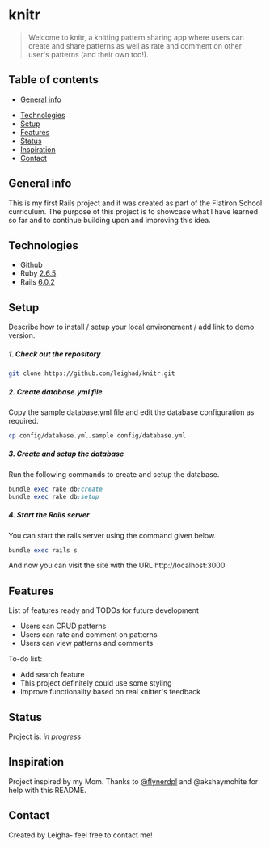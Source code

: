 # knitr
> Welcome to knitr, a knitting pattern sharing app where users can create and share patterns as well as rate and comment on other user's patterns (and their own too!). 

## Table of contents
* [General info](#general-info)
<!-- * [Screenshots](#screenshots) -->
* [Technologies](#technologies)
* [Setup](#setup)
* [Features](#features)
* [Status](#status)
* [Inspiration](#inspiration)
* [Contact](#contact)

## General info
This is my first Rails project and it was created as part of the Flatiron School curriculum. The purpose of this project is to showcase what I have learned so far and to continue building upon and improving this idea. 
<!-- 
## Screenshots
![Example screenshot](./img/screenshot.png) Coming Soon! -->

## Technologies
* Github
* Ruby [2.6.5](https://github.com/organization/project-name/blob/master/.ruby-version#L1)
* Rails [6.0.2](https://github.com/organization/project-name/blob/master/Gemfile#L12)

## Setup
Describe how to install / setup your local environement / add link to demo version.

##### 1. Check out the repository

```bash
git clone https://github.com/leighad/knitr.git
```

##### 2. Create database.yml file

Copy the sample database.yml file and edit the database configuration as required.

```bash
cp config/database.yml.sample config/database.yml
```

##### 3. Create and setup the database

Run the following commands to create and setup the database.

```ruby
bundle exec rake db:create
bundle exec rake db:setup
```

##### 4. Start the Rails server

You can start the rails server using the command given below.

```ruby
bundle exec rails s
```

And now you can visit the site with the URL http://localhost:3000

<!-- ## Code Examples
Show examples of usage:
`put-your-code-here` -->

## Features
List of features ready and TODOs for future development
* Users can CRUD patterns
* Users can rate and comment on patterns
* Users can view patterns and comments

To-do list:
* Add search feature
* This project definitely could use some styling
* Improve functionality based on real knitter's feedback

## Status
Project is: _in progress_ 

## Inspiration
Project inspired by my Mom. 
Thanks to [@flynerdpl](https://www.flynerd.pl/) and @akshaymohite for help with this README.

## Contact
Created by Leigha- feel free to contact me!
